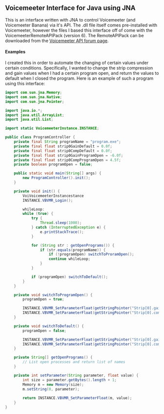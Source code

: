 ## Voicemeeter Interface for Java using JNA

This is an interface written with JNA to control Voicemeeter (and Voicemeeter 
Banana) via it's API. The .dll file itself comes pre-installed with Voicemeeter,
however the files I based this interface off of come with the 
VoicemeeterRemoteAPIPack (version 6). The RemoteAPIPack can be downloaded from the 
[Voicemeeter API forum page](https://forum.vb-audio.com/viewtopic.php?f=8&t=346&sid=74a4f83ebfdb023cb2bf544f7f80827d). 

#### Examples

I created this in order to automate the changing of certain values under certain 
conditions. Specifically, I wanted to change the strip compression and gain values
when I had a certain program open, and return the values to default when I closed the
program. Here is an example of such a program using this interface:

```java
import com.sun.jna.Memory;
import com.sun.jna.Native;
import com.sun.jna.Pointer;

import java.io.*;
import java.util.ArrayList;
import java.util.List;

import static VoicemeeterInstance.INSTANCE;

public class ProgramController {
    private final String programName = "program.exe";
    private final float strip0GainDefault = 0.0f;
    private final float strip0CompDefault = 0.0f;
    private final float strip0GainProgramOpen = -6.0f;
    private final float strip0CompProgramOpen = 4.5f;
    private boolean programOpen = false;

    public static void main(String[] args) {
        new ProgramController().init();
    }

    private void init() {
        VoiVoicemeeterInstancestance
        INSTANCE.VBVMR_Login();

        whileLoop:
        while (true) {
            try {
                Thread.sleep(1000);
            } catch (InterruptedException e) {
                e.printStackTrace();
            }

            for (String str : getOpenPrograms()) {
                if (str.equals(programName)) {
                    if (!programOpen) switchToProramOpen();
                    continue whileLoop;
                }
            }

            if (programOpen) switchToDefault();
        }
    }

    private void switchToProgramOpen() {
        programOpen = true;

        INSTANCE.VBVMR_SetParameterFloat(getStringPointer("Strip[0].gain"), strip0GainProgramOpen);
        INSTANCE.VBVMR_SetParameterFloat(getStringPointer("Strip[0].comp"), strip0CompProgramOpen);
    }

    private void switchToDefault() {
        programOpen = false;

        INSTANCE.VBVMR_SetParameterFloat(getStringPointer("Strip[0].gain"), strip0GainDefault);
        INSTANCE.VBVMR_SetParameterFloat(getStringPointer("Strip[0].comp"), strip0CompDefault);
    }

    private String[] getOpenPrograms() {
        // List open processes and return list of names
    }

    private int setParameter(String parameter, float value) {
        int size = parameter.getBytes().length + 1;
        Memory m = new Memory(size);
        m.setString(0, parameter);
        
        return INSTANCE.VBVMR_SetParameterFloat(m, value);
    }
}
```
